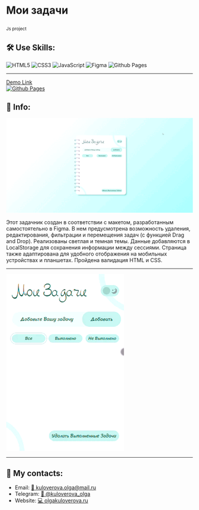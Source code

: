<h1>Мои задачи</h1> 
<sub>Js project</sub>


<h2>🛠️ Use Skills:</h2>  

![HTML5](https://img.shields.io/badge/html5-%23E34F26.svg?style=for-the-badge&logo=html5&logoColor=white)
![CSS3](https://img.shields.io/badge/css3-%231572B6.svg?style=for-the-badge&logo=css3&logoColor=white)
![JavaScript](https://img.shields.io/badge/javascript-%23323330.svg?style=for-the-badge&logo=javascript&logoColor=%23F7DF1E)
![Figma](https://img.shields.io/badge/figma-%23F24E1E.svg?style=for-the-badge&logo=figma&logoColor=white)
![Github Pages](https://img.shields.io/badge/github%20pages-121013?style=for-the-badge&logo=github&logoColor=white)

---

[Demo Link <br>![Github Pages](https://img.shields.io/badge/github%20pages-121013?style=for-the-badge&logo=github&logoColor=white)](kuloverovaolga.github.io/todo/)

<h2>💁 Info:</h2> 

![Gifweb](readme/todo_d.gif)


Этот задачник создан в соответствии с макетом, разработанным самостоятельно в Figma. В нем предусмотрена возможность
удаления, редактирования, фильтрации и перемещения задач (с функцией Drag and Drop). Реализованы светлая и темная темы.
Данные добавляются в LocalStorage для сохранения информации между сессиями. Страница также адаптирована для удобного
отображения на мобильных устройствах и планшетах. Пройдена валидация HTML и CSS.
                                            

---


![GifMobile](readme/todo_m.gif)


---

<h2>📱 My contacts:</h2> 
<ul>
 <li>Email: <a href="mailto:kuloverova.olga@mail.ru">📧 kuloverova.olga@mail.ru</a></li>
 <li>Telegram:  <a href="https://t.me/kuloverova_olga">💬 @kuloverova_olga</a></li>
 <li>Website:  <a href="http://olgakuloverova.ru/">💻 olgakuloverova.ru</a></li>

</ul>